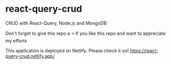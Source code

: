 # react-query-crud
CRUD with React-Query, Node.js and MongoDB

Don't forget to give this repo a ⭐ if you like this repo and want to appreciate my efforts

This application is deployed on Netlify. Please check it out https://react-query-crud.netlify.app/
